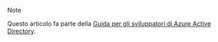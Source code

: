> [!NOTE]
> Questo articolo fa parte della [Guida per gli sviluppatori di Azure Active Directory](../articles/active-directory/develop/azure-ad-developers-guide.md).
>
>
